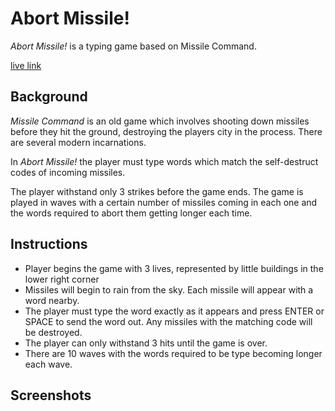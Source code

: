 # Abort Missile!

_Abort Missile!_ is a typing game based on Missile Command.

[live link](https://adamjacobson.github.io/Abort-Missile/)

## Background

_Missile Command_ is an old game which involves shooting down missiles before they hit the ground, destroying the players city in the process. There are several modern incarnations.

In _Abort Missile!_ the player must type words which match the self-destruct codes of incoming missiles.

The player withstand only 3 strikes before the game ends. The game is played in waves with a certain number of missiles coming in each one and the words required to abort them getting longer each time.

## Instructions

- Player begins the game with 3 lives, represented by little buildings in the lower right corner
- Missiles will begin to rain from the sky. Each missile will appear with a word nearby.
- The player must type the word exactly as it appears and press ENTER or SPACE to send the word out. Any missiles with the matching code will be destroyed.
- The player can only withstand 3 hits until the game is over.
- There are 10 waves with the words required to be type becoming longer each wave.

## Screenshots
